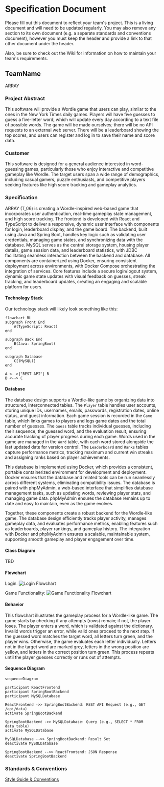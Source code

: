 # Specification Document

Please fill out this document to reflect your team's project. This is a living document and will need to be updated regularly. You may also remove any section to its own document (e.g. a separate standards and conventions document), however you must keep the header and provide a link to that other document under the header.

Also, be sure to check out the Wiki for information on how to maintain your team's requirements.

## TeamName

ARRAY

### Project Abstract

<!--A one paragraph summary of what the software will do.-->

This software will provide a Wordle game that users can play, similar to the ones in the New York Times daily games. Players will have five guesses to guess a five-letter word, which will update every day according to a text file of possible words. The game will be made ourselves; there will be no API requests to an external web server. There will be a leaderboard showing the top scores, and users can register and log in to save their name and score data.

<!-- TODO: include whether or not multiplayer will be implemented, and if scoreboard/leaderboard will show top scores of all time, daily, or both -->

<!--This is an example paragraph written in markdown. You can use *italics*, **bold**, and other formatting options. You can also <u>use inline html</u> to format your text. The example sections included in this document are not necessarily all the sections you will want, and it is possible that you won't use all the one's provided. It is your responsibility to create a document that adequately conveys all the information about your project specifications and requirements.-->

### Customer

<!--A brief description of the customer for this software, both in general (the population who might eventually use such a system) and specifically for this document (the customer(s) who informed this document). Every project will have a customer from the CS506 instructional staff. Requirements should not be derived simply from discussion among team members. Ideally your customer should not only talk to you about requirements but also be excited later in the semester to use the system.-->

This software is designed for a general audience interested in word-guessing games, particularly those who enjoy interactive and competitive gameplay like Wordle. The target users span a wide range of demographics, including casual gamers, puzzle enthusiasts, and competitive players seeking features like high score tracking and gameplay analytics. 

### Specification

<!--A detailed specification of the system. UML, or other diagrams, such as finite automata, or other appropriate specification formalisms, are encouraged over natural language.-->

<!--Include sections, for example, illustrating the database architecture (with, for example, an ERD).-->

ARRAY (T_06) is creating a Wordle-inspired web-based game that incorporates user authentication, real-time gameplay state management, and high score tracking. The frontend is developed with React and TypeScript to deliver a responsive, dynamic user interface with components for login, leaderboard display, and the game board. The backend, built using Java and Spring Boot, handles key logic such as validating user credentials, managing game states, and synchronizing data with the database. MySQL serves as the central storage system, housing player details, game session data, and leaderboard statistics, with JDBC facilitating seamless interaction between the backend and database. All components are containerized using Docker, ensuring consistent deployment across environments, with Docker Compose orchestrating the integration of services. Core features include a secure login/logout system, dynamic game state updates with visual feedback on guesses, streak tracking, and leaderboard updates, creating an engaging and scalable platform for users.

#### Technology Stack

Our technology stack will likely look something like this:

```mermaid
flowchart RL
subgraph Front End
	A(TypeScript: React)
end
	
subgraph Back End
	B(Java: SpringBoot)
end
	
subgraph Database
	C[(MySQL)]
end

A <-->|"REST API"| B
B <--> C
```



#### Database

The database design supports a Wordle-like game by organizing data into structured, interconnected tables. The `Player` table handles user accounts, storing unique IDs, usernames, emails, passwords, registration dates, online status, and guest information. Each game session is recorded in the `Game` table, which links games to players and logs game dates and the total number of guesses. The `Guess` table tracks individual guesses, including their sequence, the guessed word, and the evaluation result, ensuring accurate tracking of player progress during each game. Words used in the game are managed in the `Word` table, with each word stored alongside the last updated date for version control. The `Leaderboard` and `Ranks` tables capture performance metrics, tracking maximum and current win streaks and assigning ranks based on player achievements.

This database is implemented using Docker, which provides a consistent, portable containerized environment for development and deployment. Docker ensures that the database and related tools can be run seamlessly across different systems, eliminating compatibility issues. The database is paired with phpMyAdmin, a web-based interface that simplifies database management tasks, such as updating words, reviewing player stats, and managing game data. phpMyAdmin ensures the database remains up to date and easy to maintain, even as the game evolves.

Together, these components create a robust backend for the Wordle-like game. The database design efficiently tracks player activity, manages gameplay data, and evaluates performance metrics, enabling features such as leaderboards, player rankings, and gameplay history. The integration with Docker and phpMyAdmin ensures a scalable, maintainable system, supporting smooth gameplay and player engagement over time.

#### Class Diagram

TBD

#### Flowchart

Login:
<img src=LoginFlowchart.png title='Login Flowchart'>

Game Functionality:
<img src=Wordle-Game-Flowchart.png title='Game Functionality Flowchart'>

#### Behavior

This flowchart illustrates the gameplay process for a Wordle-like game. The game starts by checking if any attempts (rows) remain; if not, the player loses. The player enters a word, which is validated against the dictionary. Invalid words trigger an error, while valid ones proceed to the next step. If the guessed word matches the target word, all letters turn green, and the player wins. Otherwise, the game evaluates each letter individually. Letters not in the target word are marked grey, letters in the wrong position are yellow, and letters in the correct position turn green. This process repeats until the player guesses correctly or runs out of attempts.

#### Sequence Diagram

```mermaid
sequenceDiagram

participant ReactFrontend
participant SpringBootBackend
participant MySQLDatabase

ReactFrontend ->> SpringBootBackend: REST API Request (e.g., GET /api/data)
activate SpringBootBackend

SpringBootBackend ->> MySQLDatabase: Query (e.g., SELECT * FROM data_table)
activate MySQLDatabase

MySQLDatabase -->> SpringBootBackend: Result Set
deactivate MySQLDatabase

SpringBootBackend -->> ReactFrontend: JSON Response
deactivate SpringBootBackend
```

### Standards & Conventions

<!--This is a link to a seperate coding conventions document / style guide-->
[Style Guide & Conventions](STYLE.md)
